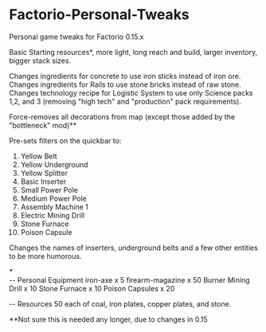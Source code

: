 # Factorio-Personal-Tweaks
Personal game tweaks for Factorio 0.15.x

Basic Starting resources*, more light, long reach and build, larger inventory, bigger stack sizes.

Changes ingredients for concrete to use iron sticks instead of iron ore.
Changes ingredients for Rails to use stone bricks instead of raw stone.
Changes technology recipe for Logistic System to use only Science packs 1,2, and 3 (removing "high tech" and "production" pack requirements).

Force-removes all decorations from map (except those added by the "bottleneck" mod)**

Pre-sets filters on the quickbar to:
1.  Yellow Belt
2.  Yellow Underground
3.  Yellow Splitter
4.  Basic Inserter
5.  Small Power Pole
6.  Medium Power Pole
7.  Assembly Machine 1
8.  Electric Mining Drill
9.  Stone Furnace
10. Poison Capsule

Changes the names of inserters, underground belts and a few other entities to be more humorous.

\*	
-- Personal Equipment
		iron-axe x 5
    firearm-magazine x 50
    Burner Mining Drill x 10
    Stone Furnace x 10
    Poison Capsules x 20
    
-- Resources
    50 each of coal, iron plates, copper plates, and stone.
    
\**Not sure this is needed any longer, due to changes in 0.15
